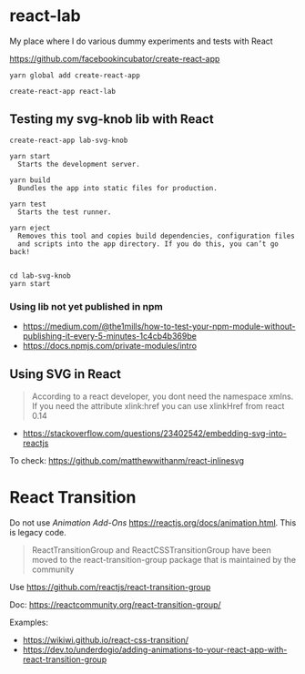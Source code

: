 # react-lab

My place where I do various dummy experiments and tests with React

https://github.com/facebookincubator/create-react-app

    yarn global add create-react-app
    
    create-react-app react-lab
    
## Testing my svg-knob lib with React

    create-react-app lab-svg-knob
       
    yarn start
      Starts the development server.
    
    yarn build
      Bundles the app into static files for production.
    
    yarn test
      Starts the test runner.
    
    yarn eject
      Removes this tool and copies build dependencies, configuration files
      and scripts into the app directory. If you do this, you can’t go back!
       

    cd lab-svg-knob
    yarn start
       
### Using lib not yet published in npm

- https://medium.com/@the1mills/how-to-test-your-npm-module-without-publishing-it-every-5-minutes-1c4cb4b369be
- https://docs.npmjs.com/private-modules/intro       
       
## Using SVG in React

> According to a react developer, you dont need the namespace xmlns. If you need the attribute xlink:href you can use xlinkHref from react 0.14

- https://stackoverflow.com/questions/23402542/embedding-svg-into-reactjs

To check: https://github.com/matthewwithanm/react-inlinesvg
    
# React Transition

Do not use _Animation Add-Ons_ https://reactjs.org/docs/animation.html. This is legacy code. 

> ReactTransitionGroup and ReactCSSTransitionGroup have been moved to the react-transition-group package that is maintained by the community

Use https://github.com/reactjs/react-transition-group

Doc: https://reactcommunity.org/react-transition-group/

Examples: 
- https://wikiwi.github.io/react-css-transition/
- https://dev.to/underdogio/adding-animations-to-your-react-app-with-react-transition-group

    
       